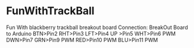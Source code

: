# FunWithTrackBall
Fun With blackberry trackball breakout board 
Connection:
BreakOut Board  to Arduino
BTN>Pin2 
RHT>Pin3
LFT>Pin4
UP >Pin5
WHT>Pin6  PWM
DWN>Pin7 
GRN>Pin9  PWM
RED>Pin10 PWM
BLU>Pin11 PWM
